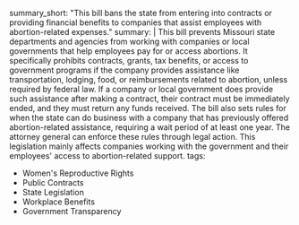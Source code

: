 summary_short: "This bill bans the state from entering into contracts or providing financial benefits to companies that assist employees with abortion-related expenses."
summary: |
  This bill prevents Missouri state departments and agencies from working with companies or local governments that help employees pay for or access abortions. It specifically prohibits contracts, grants, tax benefits, or access to government programs if the company provides assistance like transportation, lodging, food, or reimbursements related to abortion, unless required by federal law. If a company or local government does provide such assistance after making a contract, their contract must be immediately ended, and they must return any funds received. The bill also sets rules for when the state can do business with a company that has previously offered abortion-related assistance, requiring a wait period of at least one year. The attorney general can enforce these rules through legal action. This legislation mainly affects companies working with the government and their employees' access to abortion-related support.
tags:
  - Women's Reproductive Rights
  - Public Contracts
  - State Legislation
  - Workplace Benefits
  - Government Transparency
